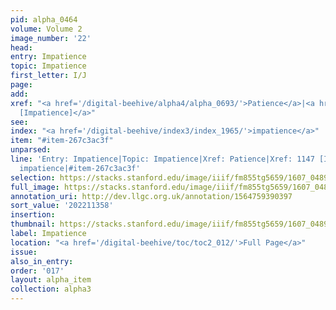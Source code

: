 ```yaml
---
pid: alpha_0464
volume: Volume 2
image_number: '22'
head:
entry: Impatience
topic: Impatience
first_letter: I/J
page:
add:
xref: "<a href='/digital-beehive/alpha4/alpha_0693/'>Patience</a>|<a href='/digital-beehive/num5/num_1564/'>1147
  [Impatience]</a>"
see:
index: "<a href='/digital-beehive/index3/index_1965/'>impatience</a>"
item: "#item-267c3ac3f"
unparsed:
line: 'Entry: Impatience|Topic: Impatience|Xref: Patience|Xref: 1147 [Impatience]|Index:
  impatience|#item-267c3ac3f'
selection: https://stacks.stanford.edu/image/iiif/fm855tg5659/1607_0489/746,1358,2991,758/full/0/default.jpg
full_image: https://stacks.stanford.edu/image/iiif/fm855tg5659/1607_0489/full/full/0/default.jpg
annotation_uri: http://dev.llgc.org.uk/annotation/1564759390397
sort_value: '202211358'
insertion:
thumbnail: https://stacks.stanford.edu/image/iiif/fm855tg5659/1607_0489/746,1358,600,180/250,/0/default.jpg
label: Impatience
location: "<a href='/digital-beehive/toc/toc2_012/'>Full Page</a>"
issue:
also_in_entry:
order: '017'
layout: alpha_item
collection: alpha3
---
```

